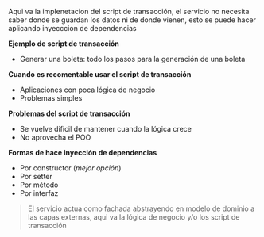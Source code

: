 Aqui va la implenetacion del script de transacción, el servicio no necesita saber donde se guardan los datos
ni de donde vienen, esto se puede hacer aplicando inyecccion de dependencias

**Ejemplo de script de transacción**
- Generar una boleta: todo los pasos para la generación de una boleta

**Cuando es recomentable usar el script de transacción**
- Aplicaciones con poca lógica de negocio
- Problemas simples

**Problemas del script de transacción**
- Se vuelve dificil de mantener cuando la lógica crece
- No aprovecha el POO

**Formas de hace inyección de dependencias**
- Por constructor (*mejor opción*)
- Por setter
- Por método
- Por interfaz

> El servicio actua como fachada abstrayendo en modelo de dominio a las capas externas, aqui va la lógica de negocio y/o los script de transacción